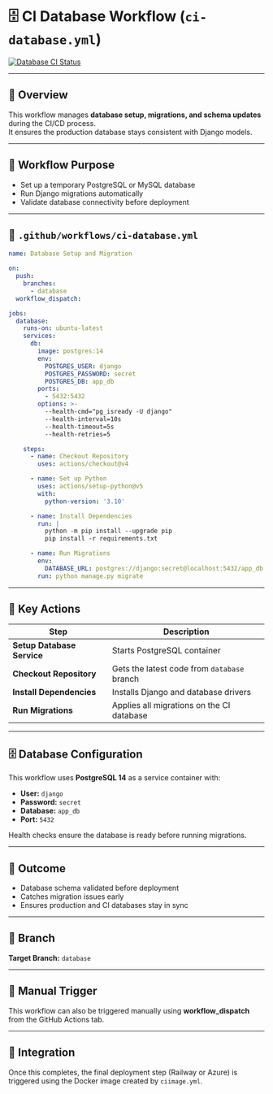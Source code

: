 # 🗄️ CI Database Workflow (`ci-database.yml`)

[![Database CI Status](https://img.shields.io/github/actions/workflow/status/ANKITHMOHAN1307/CI-CD-Pipeline-Django-App/ci-database.yml?branch=database&label=Database%20CI&style=for-the-badge&color=blue)](https://github.com/ANKITHMOHAN1307/CI-CD-Pipeline-Django-App/actions/workflows/ci-database.yml)

---

## 🧠 Overview
This workflow manages **database setup, migrations, and schema updates** during the CI/CD process.  
It ensures the production database stays consistent with Django models.

---

## 🚀 Workflow Purpose
- Set up a temporary PostgreSQL or MySQL database  
- Run Django migrations automatically  
- Validate database connectivity before deployment  

---

## 📁 `.github/workflows/ci-database.yml`
```yaml
name: Database Setup and Migration

on:
  push:
    branches:
      - database
  workflow_dispatch:

jobs:
  database:
    runs-on: ubuntu-latest
    services:
      db:
        image: postgres:14
        env:
          POSTGRES_USER: django
          POSTGRES_PASSWORD: secret
          POSTGRES_DB: app_db
        ports:
          - 5432:5432
        options: >-
          --health-cmd="pg_isready -U django"
          --health-interval=10s
          --health-timeout=5s
          --health-retries=5

    steps:
      - name: Checkout Repository
        uses: actions/checkout@v4

      - name: Set up Python
        uses: actions/setup-python@v5
        with:
          python-version: '3.10'

      - name: Install Dependencies
        run: |
          python -m pip install --upgrade pip
          pip install -r requirements.txt

      - name: Run Migrations
        env:
          DATABASE_URL: postgres://django:secret@localhost:5432/app_db
        run: python manage.py migrate
```

---

## 🧱 Key Actions

| Step                       | Description                               |
| -------------------------- | ----------------------------------------- |
| **Setup Database Service** | Starts PostgreSQL container               |
| **Checkout Repository**    | Gets the latest code from `database` branch |
| **Install Dependencies**   | Installs Django and database drivers      |
| **Run Migrations**         | Applies all migrations on the CI database |

---

## 🗄️ Database Configuration

This workflow uses **PostgreSQL 14** as a service container with:
- **User:** `django`
- **Password:** `secret`
- **Database:** `app_db`
- **Port:** `5432`

Health checks ensure the database is ready before running migrations.

---

## 🧾 Outcome

* Database schema validated before deployment
* Catches migration issues early
* Ensures production and CI databases stay in sync

---

## 🌿 Branch
**Target Branch:** `database`

---

## 🔧 Manual Trigger

This workflow can also be triggered manually using **workflow_dispatch** from the GitHub Actions tab.

---

## 🔗 Integration

Once this completes, the final deployment step (Railway or Azure) is triggered using the Docker image created by `ciimage.yml`.

